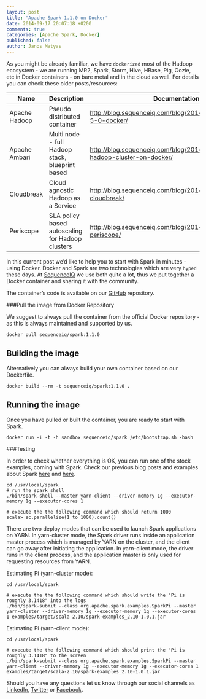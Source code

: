 ```yaml
---
layout: post
title: "Apache Spark 1.1.0 on Docker"
date: 2014-09-17 20:07:18 +0200
comments: true
categories: [Apache Spark, Docker]
published: false
author: Janos Matyas
---
```


As you might be already familiar, we have `dockerized` most of the Hadoop ecosystem - we are running MR2, Spark, Storm, Hive, HBase, Pig, Oozie, etc in Docker containers - on bare metal and in the cloud as well. For details you can check these older posts/resources:

| Name                  | Description | Documentation | GitHub
|-----------------------|----|--------| ----------  
| Apache Hadoop  | Pseudo distributed container | http://blog.sequenceiq.com/blog/2014/08/18/hadoop-2-5-0-docker/ | https://github.com/sequenceiq/hadoop-docker
| Apache Ambari   | Multi node - full Hadoop stack, blueprint based | http://blog.sequenceiq.com/blog/2014/06/19/multinode-hadoop-cluster-on-docker/ | https://github.com/sequenceiq/docker-ambari
| Cloudbreak 	     | Cloud agnostic Hadoop as a Service | http://blog.sequenceiq.com/blog/2014/07/18/announcing-cloudbreak/ | https://github.com/sequenceiq/cloudbreak
| Periscope 	     | SLA policy based autoscaling for Hadoop clusters | http://blog.sequenceiq.com/blog/2014/08/27/announcing-periscope/ | https://github.com/sequenceiq/periscope 


In this current post we’d like to help you to start with Spark in minutes - using Docker. Docker and Spark are two technologies which are very `hyped` these days. At [SequenceIQ](http://sequenceiq.com/) we use both quite a lot, thus we put together a Docker container and sharing it with the community.

The container’s code is available on our [GitHub](https://github.com/sequenceiq/docker-spark/blob/v1.1onHadoop-2.5.1/README.md) repository.

###Pull the image from Docker Repository

We suggest to always pull the container from the official Docker repository - as this is always maintained and supported by us. 

```
docker pull sequenceiq/spark:1.1.0
```

## Building the image

Alternatively you can always build your own container based on our Dockerfile.

```
docker build --rm -t sequenceiq/spark:1.1.0 .
```

## Running the image

Once you have pulled or built the container, you are ready to start with Spark. 

```
docker run -i -t -h sandbox sequenceiq/spark /etc/bootstrap.sh -bash
```

###Testing

In order to check whether everything is OK, you can run one of the stock examples, coming with Spark. Check our previous blog posts and examples about Spark [here](http://blog.sequenceiq.com/blog/2014/07/31/spark-mllib/) and [here](http://blog.sequenceiq.com/blog/2014/08/22/spark-submit-in-java/). 

```
cd /usr/local/spark
# run the spark shell
./bin/spark-shell --master yarn-client --driver-memory 1g --executor-memory 1g --executor-cores 1

# execute the the following command which should return 1000
scala> sc.parallelize(1 to 1000).count()
```

There are two deploy modes that can be used to launch Spark applications on YARN. In yarn-cluster mode, the Spark driver runs inside an application master process which is managed by YARN on the cluster, and the client can go away after initiating the application. In yarn-client mode, the driver runs in the client process, and the application master is only used for requesting resources from YARN.

Estimating Pi (yarn-cluster mode): 

```
cd /usr/local/spark

# execute the the following command which should write the "Pi is roughly 3.1418" into the logs
./bin/spark-submit --class org.apache.spark.examples.SparkPi --master yarn-cluster --driver-memory 1g --executor-memory 1g --executor-cores 1 examples/target/scala-2.10/spark-examples_2.10-1.0.1.jar
```

Estimating Pi (yarn-client mode):

```
cd /usr/local/spark

# execute the the following command which should print the "Pi is roughly 3.1418" to the screen
./bin/spark-submit --class org.apache.spark.examples.SparkPi --master yarn-client --driver-memory 1g --executor-memory 1g --executor-cores 1 examples/target/scala-2.10/spark-examples_2.10-1.0.1.jar
```

Should you have any questions let us know through our social channels as [LinkedIn](https://www.linkedin.com/company/sequenceiq/), [Twitter](https://twitter.com/sequenceiq) or [Facebook](https://www.facebook.com/sequenceiq).


